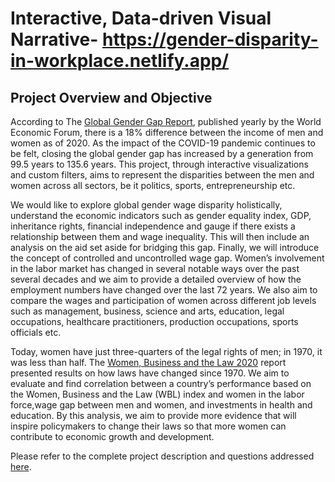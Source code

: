 # Interactive, Data-driven Visual Narrative- https://gender-disparity-in-workplace.netlify.app/

## Project Overview and Objective

According to The [Global Gender Gap Report](https://www.weforum.org/reports/global-gender-gap-report-2021), published yearly by the World Economic Forum, there is a 18% difference between the income of men and women as of 2020. As the impact of the COVID-19 pandemic continues to be felt, closing the global gender gap has increased by a generation from 99.5 years to 135.6 years. This project, through interactive visualizations and custom filters, aims to represent the disparities between the men and women across all sectors, be it politics, sports, entrepreneurship etc.

We would like to explore global gender wage disparity holistically, understand the economic indicators such as gender equality index, GDP, inheritance rights, financial independence and gauge if there exists a relationship between them and wage inequality. This will then include an analysis on the aid set aside for bridging this gap. Finally, we will introduce the concept of controlled and uncontrolled wage gap. 
Women’s involvement in the labor market has changed in several notable ways over the past several decades and we aim to provide a detailed overview of how the employment numbers have changed over the last 72 years. We also aim to compare the wages and participation of women across different job levels such as management, business, science and arts, education, legal occupations, healthcare practitioners, production occupations, sports officials etc. 

Today, women have just three-quarters of the legal rights of men; in 1970, it was less than half. The [Women, Business and the Law 2020](https://openknowledge.worldbank.org/bitstream/handle/10986/32639/9781464815324.pdf?sequence=6&isAllowed=y) report presented results on how laws have changed since 1970. We aim to evaluate and find correlation between a country’s performance based on the Women, Business and the Law (WBL) index and women in the labor force,wage gap between men and women, and investments in health and education. By this analysis, we aim to provide more evidence that will inspire policymakers to change their laws so that more women can contribute to economic growth and development.


Please refer to the complete project description and questions addressed [here](). 